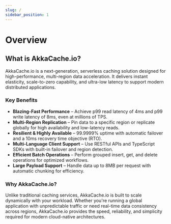 ```yaml
---
slug: /
sidebar_position: 1
---
```


# Overview

## What is AkkaCache.io?

AkkaCache.io is a next-generation, serverless caching solution designed for high-performance, multi-region data acceleration. It delivers instant elasticity, scale-to-zero capability, and ultra-low latency to support modern distributed applications.

### Key Benefits

- **Blazing-Fast Performance** – Achieve p99 read latency of 4ms and p99 write latency of 8ms, even at millions of TPS.
- **Multi-Region Replication** – Pin data to a specific region or replicate globally for high availability and low-latency reads.
- **Resilient & Highly Available** – 99.9999% uptime with automatic failover and a 10ms recovery time objective (RTO).
- **Multi-Language Client Support** – Use RESTful APIs and TypeScript SDKs with built-in failover and region detection.
- **Efficient Batch Operations** – Perform grouped insert, get, and delete operations for optimized workflows.
- **Large Payload Support** – Handle data up to 8MB per request with automatic chunking for efficiency.

### Why AkkaCache.io?
Unlike traditional caching services, AkkaCache.io is built to scale dynamically with your workload. Whether you're running a global application with unpredictable traffic or need real-time data consistency across regions, AkkaCache.io provides the speed, reliability, and simplicity required for modern cloud-native architectures.